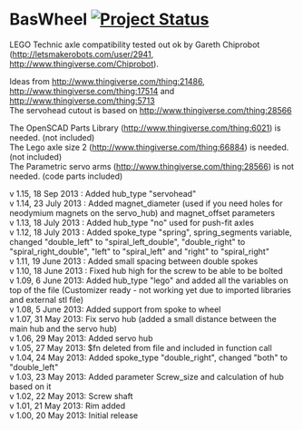 BasWheel [![Project Status](http://stillmaintained.com/basile-laderchi/BasWheel.png)](http://stillmaintained.com/basile-laderchi/BasWheel)
========
LEGO Technic axle compatibility tested out ok by Gareth Chiprobot (http://letsmakerobots.com/user/2941, http://www.thingiverse.com/Chiprobot).

Ideas from http://www.thingiverse.com/thing:21486, http://www.thingiverse.com/thing:17514 and http://www.thingiverse.com/thing:5713  
The servohead cutout is based on http://www.thingiverse.com/thing:28566

The OpenSCAD Parts Library (http://www.thingiverse.com/thing:6021) is needed. (not included)  
The Lego axle size 2 (http://www.thingiverse.com/thing:66884) is needed. (not included)  
The Parametric servo arms (http://www.thingiverse.com/thing:28566) is not needed. (code parts included)

v 1.15, 18 Sep 2013 : Added hub\_type "servohead"  
v 1.14, 23 July 2013 : Added magnet\_diameter (used if you need holes for neodymium magnets on the servo\_hub) and magnet\_offset parameters  
v 1.13, 18 July 2013 : Added hub\_type "no" used for push-fit axles  
v 1.12, 18 July 2013 : Added spoke\_type "spring", spring\_segments variable, changed "double\_left" to "spiral\_left\_double", "double\_right" to "spiral\_right\_double", "left" to "spiral\_left" and "right" to "spiral\_right"  
v 1.11, 19 June 2013 : Added small spacing between double spokes  
v 1.10, 18 June 2013 : Fixed hub high for the screw to be able to be bolted  
v 1.09, 6 June 2013: Added hub\_type "lego" and added all the variables on top of the file (Customizer ready - not working yet due to imported libraries and external stl file)  
v 1.08, 5 June 2013: Added support from spoke to wheel  
v 1.07, 31 May 2013: Fix servo hub (added a small distance between the main hub and the servo hub)  
v 1.06, 29 May 2013: Added servo hub  
v 1.05, 27 May 2013: $fn deleted from file and included in function call  
v 1.04, 24 May 2013: Added spoke\_type "double\_right", changed "both" to "double\_left"  
v 1.03, 23 May 2013: Added parameter Screw\_size and calculation of hub based on it  
v 1.02, 22 May 2013: Screw shaft  
v 1.01, 21 May 2013: Rim added  
v 1.00, 20 May 2013: Initial release

